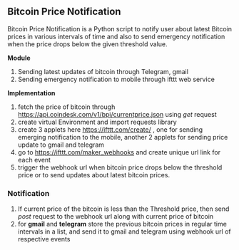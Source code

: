 ## Bitcoin Price Notification
Bitcoin Price Notification is a Python script to notify user about latest Bitcoin prices in various intervals of time and also to send emergency notification when the price drops below the given threshold value.

**Module**
1. Sending latest updates of bitcoin through Telegram, gmail
1. Sending emergency notification to mobile through ifttt web service 


**Implementation**

1. fetch the price of bitcoin through https://api.coindesk.com/v1/bpi/currentprice.json using *get* request 
1. create virtual Environment and import requests library
1. create 3 applets here https://ifttt.com/create/ , one for sending emerging notification to the mobile, another 2 applets for sending price update to gmail and telegram
1. go to https://ifttt.com/maker_webhooks and create unique url link for each event
1. trigger the webhook url when bitcoin price drops below the threshold price or to send updates about latest bitcoin prices.

### Notification 
1. If current price of the bitcoin is less than the Threshold price, then send *post* request to the webhook url along with current price of bitcoin
2. for **gmail** and **telegram** store the previous bitcoin prices in regular time intervals in a list, and send it to gmail and telegram using webhook url of respective events